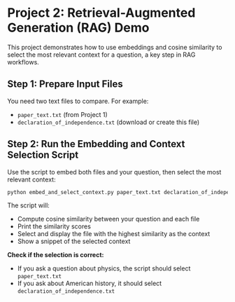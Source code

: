 # Project 2: Retrieval-Augmented Generation (RAG) Demo

This project demonstrates how to use embeddings and cosine similarity to select the most relevant context for a question, a key step in RAG workflows.

## Step 1: Prepare Input Files

You need two text files to compare. For example:
- `paper_text.txt` (from Project 1)
- `declaration_of_independence.txt` (download or create this file)

## Step 2: Run the Embedding and Context Selection Script

Use the script to embed both files and your question, then select the most relevant context:

```bash
python embed_and_select_context.py paper_text.txt declaration_of_independence.txt "Did Thomas Jefferson sign the declaration of independence?"
```

The script will:
- Compute cosine similarity between your question and each file
- Print the similarity scores
- Select and display the file with the highest similarity as the context
- Show a snippet of the selected context

**Check if the selection is correct:**
- If you ask a question about physics, the script should select `paper_text.txt`
- If you ask about American history, it should select `declaration_of_independence.txt`
